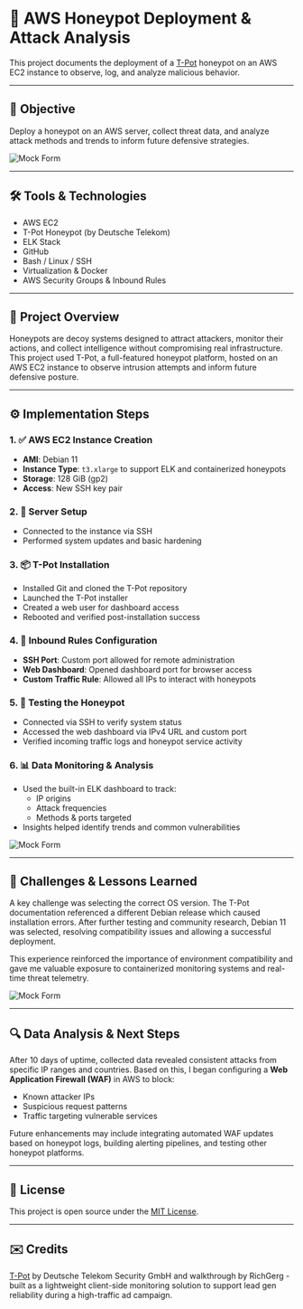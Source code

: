 # 🎯 AWS Honeypot Deployment & Attack Analysis

This project documents the deployment of a [T-Pot](https://github.com/telekom-security/tpotce) honeypot on an AWS EC2 instance to observe, log, and analyze malicious behavior.

---

## 📌 Objective

Deploy a honeypot on an AWS server, collect threat data, and analyze attack methods and trends to inform future defensive strategies.

![Mock Form](https://www.phishy.cloud/assets/img/proj/mock6.jpg)

---

## 🛠️ Tools & Technologies

- AWS EC2
- T-Pot Honeypot (by Deutsche Telekom)
- ELK Stack
- GitHub
- Bash / Linux / SSH
- Virtualization & Docker
- AWS Security Groups & Inbound Rules

---

## 📖 Project Overview

Honeypots are decoy systems designed to attract attackers, monitor their actions, and collect intelligence without compromising real infrastructure. This project used T-Pot, a full-featured honeypot platform, hosted on an AWS EC2 instance to observe intrusion attempts and inform future defensive posture.

---

## ⚙️ Implementation Steps

### 1. ✅ AWS EC2 Instance Creation
- **AMI**: Debian 11
- **Instance Type**: `t3.xlarge` to support ELK and containerized honeypots
- **Storage**: 128 GiB (gp2)
- **Access**: New SSH key pair

### 2. 🔧 Server Setup
- Connected to the instance via SSH
- Performed system updates and basic hardening

### 3. 📦 T-Pot Installation
- Installed Git and cloned the T-Pot repository
- Launched the T-Pot installer
- Created a web user for dashboard access
- Rebooted and verified post-installation success

### 4. 🔐 Inbound Rules Configuration
- **SSH Port**: Custom port allowed for remote administration
- **Web Dashboard**: Opened dashboard port for browser access
- **Custom Traffic Rule**: Allowed all IPs to interact with honeypots

### 5. 🧪 Testing the Honeypot
- Connected via SSH to verify system status
- Accessed the web dashboard via IPv4 URL and custom port
- Verified incoming traffic logs and honeypot service activity

### 6. 📊 Data Monitoring & Analysis
- Used the built-in ELK dashboard to track:
  - IP origins
  - Attack frequencies
  - Methods & ports targeted
- Insights helped identify trends and common vulnerabilities

![Mock Form](https://www.phishy.cloud/assets/img/proj/mock7.jpg)

---

## 🧠 Challenges & Lessons Learned

A key challenge was selecting the correct OS version. The T-Pot documentation referenced a different Debian release which caused installation errors. After further testing and community research, Debian 11 was selected, resolving compatibility issues and allowing a successful deployment.

This experience reinforced the importance of environment compatibility and gave me valuable exposure to containerized monitoring systems and real-time threat telemetry.

![Mock Form](https://www.phishy.cloud/assets/img/proj/mock8.jpg)

---

## 🔍 Data Analysis & Next Steps

After 10 days of uptime, collected data revealed consistent attacks from specific IP ranges and countries. Based on this, I began configuring a **Web Application Firewall (WAF)** in AWS to block:

- Known attacker IPs
- Suspicious request patterns
- Traffic targeting vulnerable services

Future enhancements may include integrating automated WAF updates based on honeypot logs, building alerting pipelines, and testing other honeypot platforms.

---

## 📄 License

This project is open source under the [MIT License](LICENSE).

---

## ✉️ Credits

[T-Pot](https://github.com/telekom-security/tpotce) by Deutsche Telekom Security GmbH and walkthrough by RichGerg - built as a lightweight client-side monitoring solution to support lead gen reliability during a high-traffic ad campaign.

